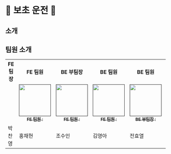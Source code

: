 # 🚗 보초 운전 🚕
## 소개

## 팀원 소개
<table>
  <tr>
    <th>FE 팀장</th>
    <th>FE 팀원</th>
    <th>BE 부팀장</th>
    <th>BE 팀원</th>
    <th>BE 팀원</th>
  </tr>
  <tr>
      <td align="center"><a href=""><img src="width="100px;" alt=""/><br /><sub></td>
      <td align="center"><a href=""><img src="" width="100px;" alt=""/><br /><sub><b>FE 팀원 : </b></sub></a><br /></td>
      <td align="center"><a href=""><img src="" width="100px;" alt=""/><br /><sub><b>FE 팀원 : </b></sub></a><br /></td>
      <td align="center"><a href=""><img src="" width="100px;" alt=""/><br /><sub><b>FE 팀원 : </b></sub></a><br /></td>
      <td align="center"><a href=""><img src="" width="100px;" alt=""/><br /><sub><b>BE 부팀장 : </b></sub></a><br /></td>
      <td align="center"><a href=""><img src="" width="100px;" alt=""/><br /><sub><b>BE 팀원 : </b></sub></a><br /></td>
      <td align="center"><a href=""><img src="" width="100px;" alt=""/><br /><sub><b>BE 팀원 : </b></sub></a><br /></td>
    </tr>
  <tr>
    <td>박찬영</td>
    <td>홍채현</td>
    <td>조수인</td>
    <td>김영아</td>
    <td>전효열</td>
  </tr>
</table>
